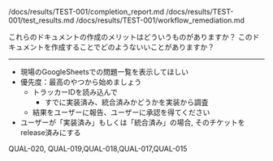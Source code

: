 /docs/results/TEST-001/completion_report.md
/docs/results/TEST-001/test_results.md
/docs/results/TEST-001/workflow_remediation.md

これらのドキュメントの作成のメリットはどういうものがありますか？
このドキュメントを作成することでどのようないいことがありますか？


---------

* 現場のGoogleSheetsでの問題一覧を表示してほしい
* 優先度：最高のやつから始めましょう
	* トラッカーIDを読み込んで
		* すでに実装済み、統合済みかどうかを実装から調査
	* 結果をユーザーに報告、ユーザーに承認を得てください
* ユーザーが「実装済み」もしくは「統合済み」の場合,  そのチケットをrelease済みにする


QUAL-020, QUAL-019,QUAL-018,QUAL-017,QUAL-015
